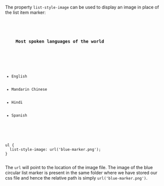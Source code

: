 The property `list-style-image` can
be used to display an image in
place of the list item marker:

<Editor lang="css">
<code>
<panel lang="html">
<h3>
    Most spoken languages of the world
  </h3>
  <ul>
    <li>English</li>
    <li>Mandarin Chinese</li>
    <li>Hindi</li>
    <li>Spanish</li>
  </ul>
</panel>
<panel lang="css">
ul {
  list-style-image: url('blue-marker.png');
}
</panel>
</code>
</Editor>

The `url` will point to the location
of the image file. The image of the blue
circular list marker
is present in the same folder
where we have stored our css file
and
hence the relative path is simply
`url('blue-marker.png')`.